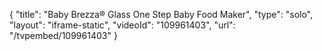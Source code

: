 {
    "title": "Baby Brezza&reg; Glass One Step Baby Food Maker",
    "type": "solo",
    "layout": "iframe-static",
    "videoId": "109961403",
    "url": "\/tvpembed\/109961403"
}